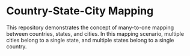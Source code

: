 # Country-State-City Mapping

This repository demonstrates the concept of many-to-one mapping between countries, states, and cities. In this mapping scenario, multiple cities belong to a single state, and multiple states belong to a single country.
